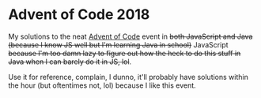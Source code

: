 # Advent of Code 2018

My solutions to the neat [Advent of Code](https://adventofcode.com) event in ~~both JavaScript and Java (because I know JS well but I'm learning Java in school)~~ JavaScript ~~because I'm too damn lazy to figure out how the heck to do this stuff in Java when I can barely do it in JS, lol~~.

Use it for reference, complain, I dunno, it'll probably have solutions within the hour (but oftentimes not, lol) because I like this event.
